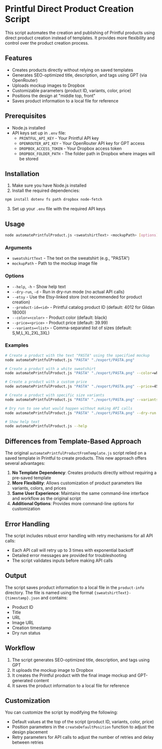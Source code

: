 # Printful Direct Product Creation Script

This script automates the creation and publishing of Printful products using direct product creation instead of templates. It provides more flexibility and control over the product creation process.

## Features

- Creates products directly without relying on saved templates
- Generates SEO-optimized title, description, and tags using GPT (via OpenRouter)
- Uploads mockup images to Dropbox
- Customizable parameters (product ID, variants, color, price)
- Positions the design at "middle top, front"
- Saves product information to a local file for reference

## Prerequisites

- Node.js installed
- API keys set up in `.env` file:
  - `PRINTFUL_API_KEY` - Your Printful API key
  - `OPENROUTER_API_KEY` - Your OpenRouter API key for GPT access
  - `DROPBOX_ACCESS_TOKEN` - Your Dropbox access token
  - `DROPBOX_FOLDER_PATH` - The folder path in Dropbox where images will be stored

## Installation

1. Make sure you have Node.js installed
2. Install the required dependencies:

```bash
npm install dotenv fs path dropbox node-fetch
```

3. Set up your `.env` file with the required API keys

## Usage

```bash
node automatePrintfulProduct.js <sweatshirtText> <mockupPath> [options]
```

### Arguments

- `sweatshirtText` - The text on the sweatshirt (e.g., "PASTA")
- `mockupPath` - Path to the mockup image file

### Options

- `--help`, `-h` - Show help text
- `--dry-run`, `-d` - Run in dry-run mode (no actual API calls)
- `--etsy` - Use the Etsy-linked store (not recommended for product creation)
- `--product-id=<id>` - Printful catalog product ID (default: 4012 for Gildan 18000)
- `--color=<color>` - Product color (default: black)
- `--price=<price>` - Product price (default: 39.99)
- `--variants=<list>` - Comma-separated list of sizes (default: S,M,L,XL,2XL,3XL)

### Examples

```bash
# Create a product with the text "PASTA" using the specified mockup
node automatePrintfulProduct.js "PASTA" "./export/PASTA.png"

# Create a product with a white sweatshirt
node automatePrintfulProduct.js "PASTA" "./export/PASTA.png" --color=white

# Create a product with a custom price
node automatePrintfulProduct.js "PASTA" "./export/PASTA.png" --price=45.99

# Create a product with specific size variants
node automatePrintfulProduct.js "PASTA" "./export/PASTA.png" --variants=S,M,L,XL

# Dry run to see what would happen without making API calls
node automatePrintfulProduct.js "PASTA" "./export/PASTA.png" --dry-run

# Show help text
node automatePrintfulProduct.js --help
```

## Differences from Template-Based Approach

The original `automatePrintfulProductFromTemplate.js` script relied on a saved template in Printful to create products. This new approach offers several advantages:

1. **No Template Dependency**: Creates products directly without requiring a pre-saved template
2. **More Flexibility**: Allows customization of product parameters like variants, colors, and prices
3. **Same User Experience**: Maintains the same command-line interface and workflow as the original script
4. **Additional Options**: Provides more command-line options for customization

## Error Handling

The script includes robust error handling with retry mechanisms for all API calls:

- Each API call will retry up to 3 times with exponential backoff
- Detailed error messages are provided for troubleshooting
- The script validates inputs before making API calls

## Output

The script saves product information to a local file in the `product-info` directory. The file is named using the format `{sweatshirtText}-{timestamp}.json` and contains:

- Product ID
- Title
- URL
- Image URL
- Creation timestamp
- Dry run status

## Workflow

1. The script generates SEO-optimized title, description, and tags using GPT
2. It uploads the mockup image to Dropbox
3. It creates the Printful product with the final image mockup and GPT-generated content
4. It saves the product information to a local file for reference

## Customization

You can customize the script by modifying the following:

- Default values at the top of the script (product ID, variants, color, price)
- Position parameters in the `createDefaultPosition` function to adjust the design placement
- Retry parameters for API calls to adjust the number of retries and delay between retries